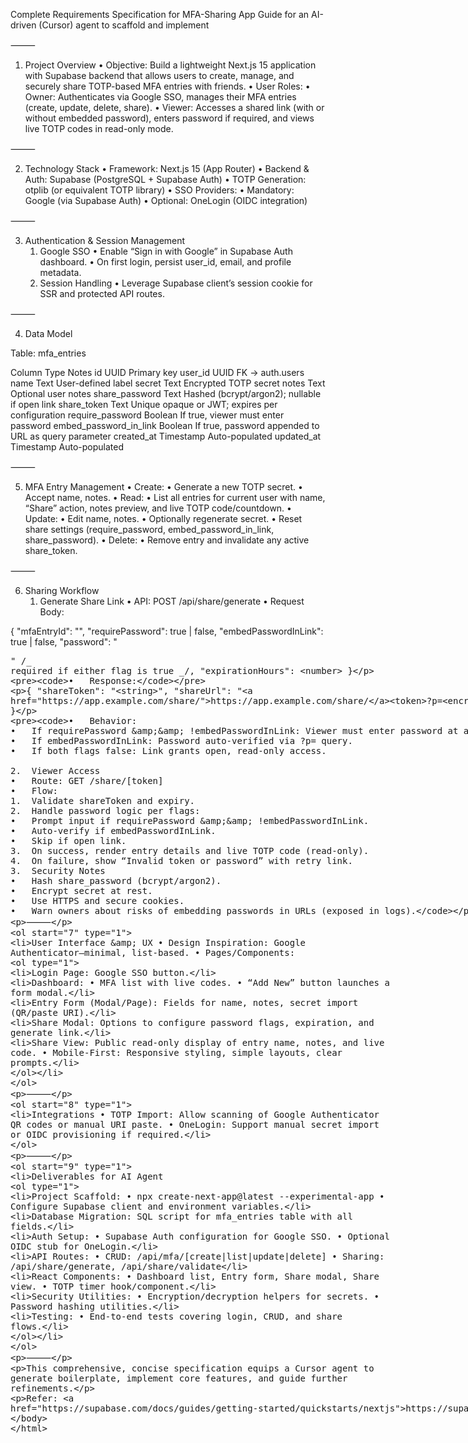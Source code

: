 Complete Requirements Specification for MFA-Sharing App
Guide for an AI-driven (Cursor) agent to scaffold and implement

⸻

1. Project Overview
   • Objective: Build a lightweight Next.js 15 application with Supabase backend that allows users to create, manage, and securely share TOTP-based MFA entries with friends.
   • User Roles:
   • Owner: Authenticates via Google SSO, manages their MFA entries (create, update, delete, share).
   • Viewer: Accesses a shared link (with or without embedded password), enters password if required, and views live TOTP codes in read-only mode.

⸻

2. Technology Stack
   • Framework: Next.js 15 (App Router)
   • Backend & Auth: Supabase (PostgreSQL + Supabase Auth)
   • TOTP Generation: otplib (or equivalent TOTP library)
   • SSO Providers:
   • Mandatory: Google (via Supabase Auth)
   • Optional: OneLogin (OIDC integration)

⸻

3. Authentication & Session Management
   1. Google SSO
      • Enable “Sign in with Google” in Supabase Auth dashboard.
      • On first login, persist user_id, email, and profile metadata.
   2. Session Handling
      • Leverage Supabase client’s session cookie for SSR and protected API routes.

⸻

4. Data Model

Table: mfa_entries

Column Type Notes
id UUID Primary key
user_id UUID FK → auth.users
name Text User-defined label
secret Text Encrypted TOTP secret
notes Text Optional user notes
share_password Text Hashed (bcrypt/argon2); nullable if open link
share_token Text Unique opaque or JWT; expires per configuration
require_password Boolean If true, viewer must enter password
embed_password_in_link Boolean If true, password appended to URL as query parameter
created_at Timestamp Auto-populated
updated_at Timestamp Auto-populated

⸻

5. MFA Entry Management
   • Create:
   • Generate a new TOTP secret.
   • Accept name, notes.
   • Read:
   • List all entries for current user with name, “Share” action, notes preview, and live TOTP code/countdown.
   • Update:
   • Edit name, notes.
   • Optionally regenerate secret.
   • Reset share settings (require_password, embed_password_in_link, share_password).
   • Delete:
   • Remove entry and invalidate any active share_token.

⸻

6. Sharing Workflow
   1. Generate Share Link
      • API: POST /api/share/generate
      • Request Body:

{
"mfaEntryId": "<UUID>",
"requirePassword": true | false,
"embedPasswordInLink": true | false,
"password": "<plaintext>" /_ required if either flag is true _/,
"expirationHours": <number>
}

    •	Response:

{
"shareToken": "<string>",
"shareUrl": "https://app.example.com/share/<token>?p=<encryptedPwd>"
}

    •	Behavior:
    •	If requirePassword && !embedPasswordInLink: Viewer must enter password at access.
    •	If embedPasswordInLink: Password auto-verified via ?p= query.
    •	If both flags false: Link grants open, read-only access.

    2.	Viewer Access
    •	Route: GET /share/[token]
    •	Flow:
    1.	Validate shareToken and expiry.
    2.	Handle password logic per flags:
    •	Prompt input if requirePassword && !embedPasswordInLink.
    •	Auto-verify if embedPasswordInLink.
    •	Skip if open link.
    3.	On success, render entry details and live TOTP code (read-only).
    4.	On failure, show “Invalid token or password” with retry link.
    3.	Security Notes
    •	Hash share_password (bcrypt/argon2).
    •	Encrypt secret at rest.
    •	Use HTTPS and secure cookies.
    •	Warn owners about risks of embedding passwords in URLs (exposed in logs).

⸻

7. User Interface & UX
   • Design Inspiration: Google Authenticator—minimal, list-based.
   • Pages/Components:
   1. Login Page: Google SSO button.
   2. Dashboard:
      • MFA list with live codes.
      • “Add New” button launches a form modal.
   3. Entry Form (Modal/Page): Fields for name, notes, secret import (QR/paste URI).
   4. Share Modal: Options to configure password flags, expiration, and generate link.
   5. Share View: Public read-only display of entry name, notes, and live code.
      • Mobile-First: Responsive styling, simple layouts, clear prompts.

⸻

8. Integrations
   • TOTP Import: Allow scanning of Google Authenticator QR codes or manual URI paste.
   • OneLogin: Support manual secret import or OIDC provisioning if required.

⸻

9. Deliverables for AI Agent
   1. Project Scaffold:
      • npx create-next-app@latest --experimental-app
      • Configure Supabase client and environment variables.
   2. Database Migration: SQL script for mfa_entries table with all fields.
   3. Auth Setup:
      • Supabase Auth configuration for Google SSO.
      • Optional OIDC stub for OneLogin.
   4. API Routes:
      • CRUD: /api/mfa/[create|list|update|delete]
      • Sharing: /api/share/generate, /api/share/validate
   5. React Components:
      • Dashboard list, Entry form, Share modal, Share view.
      • TOTP timer hook/component.
   6. Security Utilities:
      • Encryption/decryption helpers for secrets.
      • Password hashing utilities.
   7. Testing:
      • End-to-end tests covering login, CRUD, and share flows.

⸻

This comprehensive, concise specification equips a Cursor agent to generate boilerplate, implement core features, and guide further refinements.


Refer: https://supabase.com/docs/guides/getting-started/quickstarts/nextjs